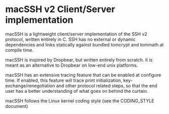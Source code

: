 # macSSH v2 Client/Server implementation

macSSH is a lightweight client/server implementation of the SSH v2 protocol, written entirely in C. SSH has no external or dynamic dependencies and links statically against bundled tomcrypt and tommath at compile time.

macSSH is inspired by Dropbear, but written entirely from scratch. it is meant as an alternative to Dropbear on low-end unix platforms.

macSSH has an extensive tracing feature that can be enabled at configure time. If enabled, this feature will trace print initialization, key-exchange/renegotiation and other protocol related steps, so that the end user has a better understanding of what goes on behind the curtain.

macSSH follows the Linux kernel coding style (see the CODING_STYLE document)
